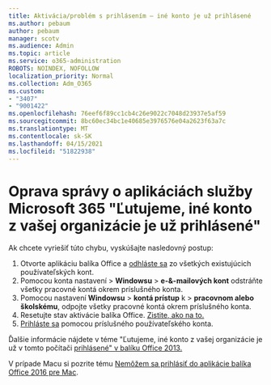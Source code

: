 ```yaml
---
title: Aktivácia/problém s prihlásením – iné konto je už prihlásené
ms.author: pebaum
author: pebaum
manager: scotv
ms.audience: Admin
ms.topic: article
ms.service: o365-administration
ROBOTS: NOINDEX, NOFOLLOW
localization_priority: Normal
ms.collection: Adm_O365
ms.custom:
- "3407"
- "9001422"
ms.openlocfilehash: 76eef6f89cc1cb4c26e9022c7048d23937e5af59
ms.sourcegitcommit: 8bc60ec34bc1e40685e3976576e04a2623f63a7c
ms.translationtype: MT
ms.contentlocale: sk-SK
ms.lasthandoff: 04/15/2021
ms.locfileid: "51822938"
---
```

# <a name="fixing-the-microsoft-365-apps-sorry-another-account-from-your-organization-is-already-signed-in-message"></a>Oprava správy o aplikáciách služby Microsoft 365 "Ľutujeme, iné konto z vašej organizácie je už prihlásené"

Ak chcete vyriešiť túto chybu, vyskúšajte nasledovný postup:

1. Otvorte aplikáciu balíka Office a [odhláste sa](https://support.office.com/article/5a20dc11-47e9-4b6f-945d-478cb6d92071) zo všetkých existujúcich používateľských kont.   
2. Pomocou konta nastavení  >  **Windowsu**  >  **e-&-mailových kont** odstráňte všetky pracovné kontá okrem príslušného konta. 
3. Pomocou nastavení **Windowsu**  >  **kontá prístup** k  >  **pracovnom alebo školskému**, odpojte všetky pracovné kontá okrem príslušného konta. 
4. Resetujte stav aktivácie balíka Office. [Zistite, ako na to.](https://docs.microsoft.com/office365/troubleshoot/activation/reset-office-365-proplus-activation-state
)
5. [Prihláste sa](https://support.office.com/article/628ea040-f265-49de-b986-be09c3ebf8a9) pomocou príslušného používateľského konta. 

Ďalšie informácie nájdete v téme "Ľutujeme, iné konto z vašej organizácie je už v tomto počítači [prihlásené" v balíku Office 2013.](https://docs.microsoft.com/office/troubleshoot/error-messages/another-account-already-signed-in)

V prípade Macu si pozrite tému [Nemôžem sa prihlásiť do aplikácie balíka Office 2016 pre Mac](https://docs.microsoft.com/office365/troubleshoot/authentication/sign-in-to-office-2016-for-mac-fail).
